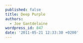 ```yaml
---
published: false
title: Deep Purple
authors:
  - Joe Gantdelaine
wordpress_id: 847
date: '2011-05-21 12:33:30 +0200'
---
```


